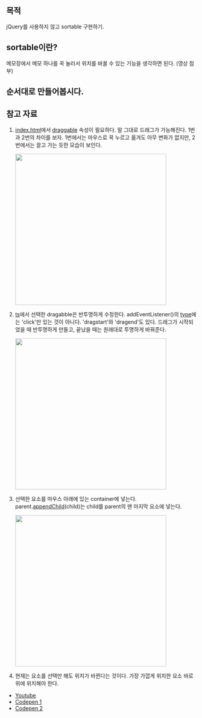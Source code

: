 ## 목적

jQuery를 사용하지 않고 sortable 구현하기.

## sortable이란?

메모장에서 메모 하나를 꾹 눌러서 위치를 바꿀 수 있는 기능을 생각하면 된다.
(영상 첨부)

## 순서대로 만들어봅시다.

## 참고 자료

1. [index.html](./index.html)에서 [draggable](https://developer.mozilla.org/ko/docs/Web/HTML/Global_attributes/draggable) 속성이 필요하다.
   말 그대로 드래그가 가능해진다. 1번과 2번의 차이를 보자. 1번에서는 마우스로 꾹 누르고 옮겨도 아무 변화가 없지만, 2번에서는 끌고 가는 듯한 모습이 보인다.

   <img src="https://user-images.githubusercontent.com/64337152/150275515-38a56fb2-70ea-4490-9ec6-c4dc8c885a80.gif" width=400>

2. [ts](./src/sortable.ts)에서 선택한 dragabble은 반투명하게 수정한다.
   addEventListener()의 [type](https://developer.mozilla.org/ko/docs/Web/Events)에는 'click'만 있는 것이 아니다. 'dragstart'와 'dragend'도 있다. 드래그가 시작되었을 때 반투명하게 만들고, 끝났을 때는 원래대로 투명하게 바꿔준다.

   <img src="https://user-images.githubusercontent.com/64337152/150277221-e290eaed-25cd-4385-98be-d5c9538b24ba.gif" width=400>

3. 선택한 요소를 마우스 아래에 있는 container에 넣는다.
   parent.[appendChild](https://developer.mozilla.org/ko/docs/Web/API/Node/appendChild)(child)는 child를 parent의 맨 마지막 요소에 넣는다.

   <img src="https://user-images.githubusercontent.com/64337152/150278648-bae0e0d0-2b47-4f01-a419-222ba164fc73.gif" width=400>

4. 현재는 요소를 선택만 해도 위치가 바뀐다는 것이다. 가장 가깝게 위치한 요소 바로 위에 위치해야 한다.

- [Youtube](https://www.youtube.com/watch?v=jfYWwQrtzzY)
- [Codepen 1](https://codepen.io/WebDevSimplified/pen/JjdveeV?ref=morioh.com&utm_source=morioh.com)
- [Codepen 2](https://codepen.io/vtno/pen/MXmpoy?editors=1111)
